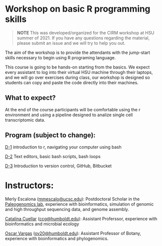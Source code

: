 # Workshop on basic R programming skills 

> **NOTE** 
> This was developed/organized for the CIRM workshop at HSU summer of 2021. 
> If you have any questions regarding the material, please submit an issue and we will try to help you out.
> 

The aim of the workshop is to provide the attendants with the jump-start skills necessary to begin using R programing language. 

This course is going to be hands-on starting from the basics. We expect every assistant to log into their virtual HSU machine through their laptops, and we will go over exercises during class, our workshop is designed so students can copy and paste the code directly into their machines.


## What to expect?

At the end of the course participants will be comfortable using the r environment and using a pipeline designed to analize single cell transcriptomic data.


## Program (subject to change):

[D-1](https://github.com/oscarvargash/cirm_r_21/main/day_1) introduction to r, navigating your computer using bash

[D-2](https://github.com/oscarvargash/cirm_r_21/main/day_2) Text editors, basic bash scripts, bash loops

[D-3](https://github.com/oscarvargash/cirm_r_21/main/day_3) Introduction to version control, GitHub, Bitbucket

# Instructors:

Merly Escalona (<mmescalo@ucsc.edu>): Postdoctoral Scholar in the [Paleogenomics lab](https://pgl.soe.ucsc.edu), experience with bioinformatics, simulation of genomic and high throughput sequencing data, and genome assembly.

[Catalina Cuellar](https://cuellar-gempeler-lab.weebly.com/) (ccg@humboldt.edu): Assistant Proferssor, experience with bioinformatics and microbial ecology

[Oscar Vargas](http://oscarmvargas.com/) (<ov20@humboldt.edu>): Assistant Professor of Botany, experience with bioinformatics and phylogenomics.






